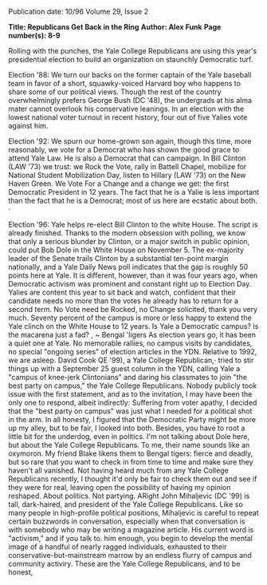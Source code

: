 Publication date: 10/96
Volume 29, Issue 2

**Title: Republicans Get Back in the Ring**
**Author: Alex Funk**
**Page number(s): 8-9**

Rolling with the punches, the Yale College Republicans are using this year's
presidential election to build an organization on staunchly Democratic turf.

Election '88: We turn our backs on the former captain of the
Yale baseball team in favor of a short, squawky-voiced Harvard
boy who happens to share some of our political views. Though
the rest of the country overwhelmingly prefers George Bush
(DC '48), the undergrads at his alma mater cannot overlook his
conservative leanings. In an election with the lowest national voter
turnout in recent history, four out of five Yalies vote against him.

Election '92: We spurn our home-grown son again, though this
time, more reasonably, we vote for a Democrat who has shown the
good grace to attend Yale Law. He is also a Democrat that can
campaign. In Bill Clinton (LAW '73) we trust: we Rock the Vote, rally
in Battell Chapel, mobilize for National Student Mobilization Day,
listen to Hillary (LAW '73) on the New Haven Green. We Vote For a
Change and a change we get: the first Democratic President in 12 years.
The fact that he is a Yalie is less important than the fact that he is a
Democrat; most of us here are ecstatic about both. ·

Election '96: Yale helps re-elect Bill Clinton to the white House.
The script is already finished. Thanks to the modern obsession with
polling, we know that only a serious blunder by Clinton, or a major
switch in public opinion, could put Bob Dole in the White House on
November 5. The ex-majority leader of the Senate trails Clinton by a
substantial ten-point margin nationally, and a Yale Daily News poll
indicates that the gap is roughly 50 points here at Yale. It is different,
however, than it was four years ago, when Democratic activism was
prominent and constant right up to Election Day. Yalies are content
this year to sit back and watch, confident that their candidate needs no
more than the votes he already has to return for a second term. No Vote
need be Rocked, no Change solicited, thank you very much. Seventy
percent of the campus is more or less happy to extend the Yale clinch
on the White House to 12 years.
Is Yale a Democratic campus? Is the macarena just a fad?
, ~
Bengal 'Iigers
As election years go, it has been a quiet one at Yale. No memorable
rallies, no campus visits by candidates, no special "ongoing series" of
election articles in the YDN. Relative to 1992, we are asleep.
David Cook QE '99), a Yale College Republican,· tried to stir
things up with a September 25 guest column in the YDN, calling Yale
a "campus of knee-jerk Clintonians" and daring his classmates to join
"the best party on campus," the Yale College Republicans. Nobody
publicly took issue with the first statement, and as to the invitation, I
may have been the only one to respond, albeit indirectly:
Suffering from voter apathy, I decided that the "best party on
campus" was just what I needed for a political shot in the arm. In all
honesty, I figured that the Democratic Party might be more up my
alley, but to be fair, I looked into both. Besides, you have to root a little
bit for the underdog, even in politics. I'm not talking about Dole here,
but about the Yale College Republicans. To me, their name sounds like
an oxymoron. My friend Blake likens them to Bengal tigers: fierce and
deadly, but so rare that you want to check in from time to time and
make sure they haven't all vanished. Not having heard much from any
Yale College Republicans recently, I thought it'd only be fair to check
them out and see if they were for real, leaving open the possibility of
having my opinion reshaped.
About politics. Not partying.
ARight
John Mihaljevic (DC '99) is tall, dark-haired, and president of the
Yale College Republicans. Like so many people in high-profile
political positions, Mihaljevic is careful to repeat certain buzzwords
in conversation, especially when that conversation is with
somebody who may be writing a magazine article. His current
word is "activism," and if you talk to. him enough, you begin
to develop the mental image of a handful of nearly ragged
individuals, exhausted to their conservative-but-mainstream
marrow by an endless flurry of campus and community
activiry.
These are the Yale College Republicans, and to be honest,